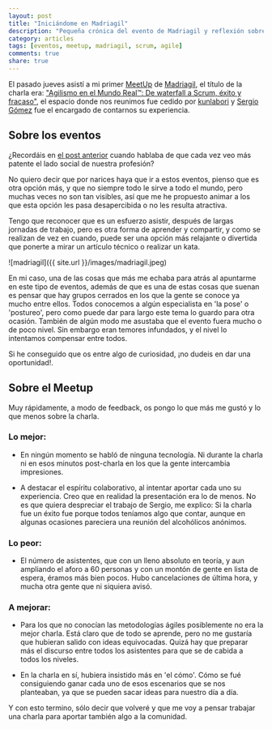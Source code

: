 ```yaml
---
layout: post
title: "Iniciándome en Madriagil"
description: "Pequeña crónica del evento de Madriagil y reflexión sobre los MeetUps"
category: articles
tags: [eventos, meetup, madriagil, scrum, agile]
comments: true
share: true
---
```


El pasado jueves asistí a mi primer [MeetUp](http://www.meetup.com/) de [Madriagil](http://madriagil.agile-spain.org/), el título de la charla era: ["Agilismo en el Mundo Real™: De waterfall a Scrum, éxito y fracaso"](http://www.meetup.com/madriagil/events/216134592/), el espacio donde nos reunimos fue cedido por [kunlabori](http://kunlabori.es/) y [Sergio Gómez](https://twitter.com/pulsarin) fue el encargado de contarnos su experiencia.

## Sobre los eventos

¿Recordáis en [el post anterior](http://ocana.github.io/articles/estado-del-arte/) cuando hablaba de que cada vez veo más patente el lado social de nuestra profesión?

No quiero decir que por narices haya que ir a estos eventos, pienso que es otra opción más, y que no siempre todo le sirve a todo el mundo, pero muchas veces no son tan visibles, así que me he propuesto animar a los que esta opción les pasa desapercibida o no les resulta atractiva.

Tengo que reconocer que es un esfuerzo asistir, después de largas jornadas de trabajo, pero es otra forma de aprender y compartir, y como se realizan de vez en cuando, puede ser una opción más relajante o divertida que ponerte a mirar un artículo técnico o realizar un kata.

![madriagil]({{ site.url }}/images/madriagil.jpeg)

En mi caso, una de las cosas que más me echaba para atrás al apuntarme en este tipo de eventos, además de que es una de estas cosas que suenan es pensar que hay grupos cerrados en los que la gente se conoce ya mucho entre ellos. Todos conocemos a algún especialista en 'la pose' o 'postureo', pero como puede dar para largo este tema lo guardo para otra ocasión. 
También de algún modo me asustaba que el evento fuera mucho o de poco nivel. Sin embargo eran temores infundados, y el nivel lo intentamos compensar entre todos.

Si he conseguido que os entre algo de curiosidad, ¡no dudeis en dar una oportunidad!.

## Sobre el Meetup

Muy rápidamente, a modo de feedback, os pongo lo que más me gustó y lo que menos sobre la charla.

### Lo mejor: 
* En ningún momento se habló de ninguna tecnología. Ni durante la charla ni en esos minutos post-charla en los que la gente intercambia impresiones.

* A destacar el espíritu colaborativo, al intentar aportar cada uno su experiencia. Creo que en realidad la presentación era lo de menos. No es que quiera despreciar el trabajo de Sergio, me explico: Si la charla fue un éxito fue porque todos teníamos algo que contar, aunque en algunas ocasiones pareciera una reunión del alcohólicos anónimos.

### Lo peor: 
* El número de asistentes, que con un lleno absoluto en teoría, y aun ampliando el aforo a 60 personas y con un montón de gente en lista de espera, éramos más bien pocos. 
Hubo cancelaciones de última hora, y mucha otra gente que ni siquiera avisó.

### A mejorar: 
* Para los que no conocían las metodologías ágiles posiblemente no era la mejor charla. Está claro que de todo se aprende, pero no me gustaría que hubieran salido con ideas equivocadas. Quizá hay que preparar más el discurso entre todos los asistentes para que se de cabida a todos los niveles.

* En la charla en sí, hubiera insistido más en 'el cómo'. Cómo se fué consiguiendo ganar cada uno de esos escenarios que se nos planteaban, ya que se pueden sacar ideas para nuestro día a día.


Y con esto termino, sólo decir que volveré y que me voy a pensar trabajar una charla para aportar también algo a la comunidad.